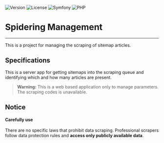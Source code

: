 ![Version](https://img.shields.io/badge/Version-1.3-green)
![License](https://img.shields.io/badge/License-Proprietary-orange)
![Symfony](https://img.shields.io/badge/Symfony-7.0-%23000000.svg?logo=symfony&logoColor=white)
![PHP](https://img.shields.io/badge/php-≥8.2-%23777BB4.svg?logo=php&logoColor=white)
# Spidering Management
___
This is a project for managing the scraping of sitemap articles.

## Specifications

This is a server app for getting sitemaps into the scraping queue and identifying which and how many articles are present.

> **Warning:** This is a web based application only to manage parameters.
> The scraping codes is unavailable.

## Notice

#### Carefully use

There are no specific laws that prohibit data scraping. Professional scrapers follow data protection rules and **access only publicly available data**.